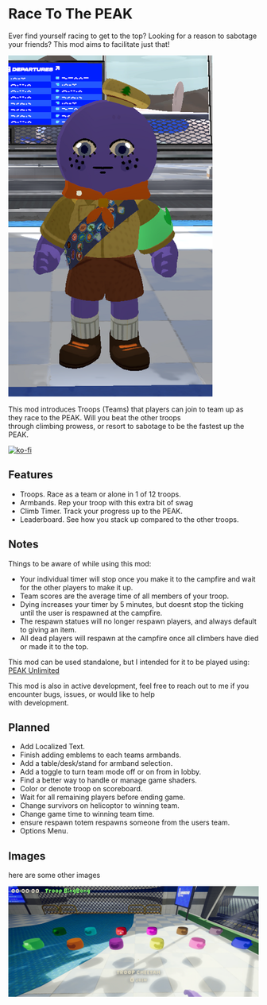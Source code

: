 # Race To The PEAK
Ever find yourself racing to get to the top? Looking for a reason to sabotage your friends? This mod aims to facilitate just that!

![image](https://github.com/Raiderj9/RaceToThePEAK/blob/master/Pictures/ScoutWithArmband.png)

This mod introduces Troops (Teams) that players can join to team up as they race to the PEAK. Will you beat the other troops <br>
through climbing prowess, or resort to sabotage to be the fastest up the PEAK.

[![ko-fi](https://ko-fi.com/img/githubbutton_sm.svg)](https://ko-fi.com/raiderj9) 

## Features
- Troops. Race as a team or alone in 1 of 12 troops.
- Armbands. Rep your troop with this extra bit of swag
- Climb Timer. Track your progress up to the PEAK.
- Leaderboard. See how you stack up compared to the other troops.

## Notes
Things to be aware of while using this mod:
- Your individual timer will stop once you make it to the campfire and wait for the other players to make it up.
- Team scores are the average time of all members of your troop.
- Dying increases your timer by 5 minutes, but doesnt stop the ticking until the user is respawned at the campfire.
- The respawn statues will no longer respawn players, and always default to giving an item.
- All dead players will respawn at the campfire once all climbers have died or made it to the top.

This mod can be used standalone, but I intended for it to be played using:
[PEAK Unlimited](https://thunderstore.io/c/peak/p/glarmer/PEAK_Unlimited/) 

This mod is also in active development, feel free to reach out to me if you encounter bugs, issues, or would like to help <br>
with development.

## Planned
- Add Localized Text.
- Finish adding emblems to each teams armbands.
- Add a table/desk/stand for armband selection.
- Add a toggle to turn team mode off or on from in lobby.
- Find a better way to handle or manage game shaders.
- Color or denote troop on scoreboard.
- Wait for all remaining players before ending game.
- Change survivors on helicoptor to winning team.
- Change game time to winning team time.
- ensure respawn totem respawns someone from the users team.
- Options Menu.


## Images
here are some other images

![image](https://github.com/Raiderj9/RaceToThePEAK/blob/master/Pictures/TroopArmbands.png)
